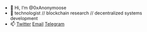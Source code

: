 - 👋 Hi, I’m @0xAnonymoose
- 👀 technologist // blockchain research // decentralized systems development
- 📫 [Twitter](https://twitter.com/Anonym0ose_) [Email](mailto:anonymoose0x@proton.me) [Telegram](https://t.me/ChainSpider)

<!---
0xAnonymoose/0xAnonymoose is a ✨ special ✨ repository because its `README.md` (this file) appears on your GitHub profile.
You can click the Preview link to take a look at your changes.
--->
